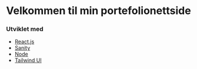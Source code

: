 # Velkommen til min portefolionettside

### Utviklet med

- [React.js](https://reactjs.org/)
- [Sanity](https://www.sanity.io/)
- [Node](https://nodejs.org/en/)
- [Tailwind UI](https://tailwindui.com/)
